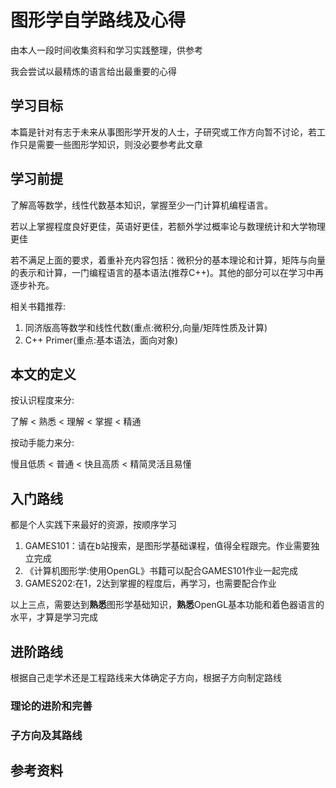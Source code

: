# 图形学自学路线及心得

由本人一段时间收集资料和学习实践整理，供参考

我会尝试以最精炼的语言给出最重要的心得

## 学习目标

本篇是针对有志于未来从事图形学开发的人士，子研究或工作方向暂不讨论，若工作只是需要一些图形学知识，则没必要参考此文章

## 学习前提

了解高等数学，线性代数基本知识，掌握至少一门计算机编程语言。

若以上掌握程度良好更佳，英语好更佳，若额外学过概率论与数理统计和大学物理更佳

若不满足上面的要求，着重补充内容包括：微积分的基本理论和计算，矩阵与向量的表示和计算，一门编程语言的基本语法(推荐C++)。其他的部分可以在学习中再逐步补充。

相关书籍推荐:

1. 同济版高等数学和线性代数(重点:微积分,向量/矩阵性质及计算)
2. C++ Primer(重点:基本语法，面向对象)

## 本文的定义

按认识程度来分:

了解 < 熟悉 < 理解 < 掌握 < 精通

按动手能力来分:

慢且低质 < 普通 < 快且高质 < 精简灵活且易懂

## 入门路线

都是个人实践下来最好的资源，按顺序学习

1. GAMES101：请在b站搜索，是图形学基础课程，值得全程跟完。作业需要独立完成
2. 《计算机图形学:使用OpenGL》书籍可以配合GAMES101作业一起完成
3. GAMES202:在1，2达到掌握的程度后，再学习，也需要配合作业

以上三点，需要达到**熟悉**图形学基础知识，**熟悉**OpenGL基本功能和着色器语言的水平，才算是学习完成

## 进阶路线

根据自己走学术还是工程路线来大体确定子方向，根据子方向制定路线

### 理论的进阶和完善

### 子方向及其路线

## 参考资料
